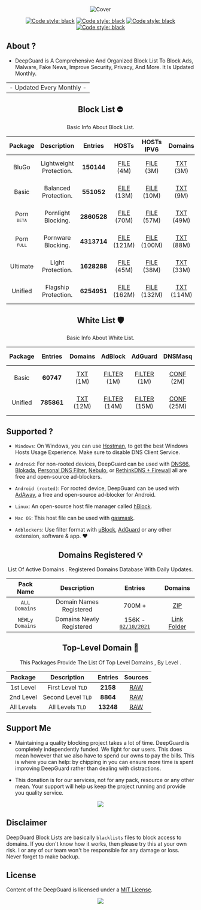   <div align="center">

 ![Cover](https://github.com/LogoGit/LogoGit/blob/main/LogoGit.png)

</div>
 <div align="center">

  
<a href="https://github.com/VenexGit/DeepGuard"><img alt="Code style: black" src="https://img.shields.io/badge/Version-1.1-orange.svg?longCache=true&style=flat-square"></a>
<a href="https://github.com/VenexGit/DeepGuard"><img alt="Code style: black" src="https://img.shields.io/badge/Update-Oct 01, 2021-red.svg?longCache=true&style=flat-square"></a>
<a href="https://github.com/VenexGit/DeepGuard"><img alt="Code style: black" src="https://img.shields.io/badge/Status-Official-green.svg?longCache=true&style=flat-square"></a>
<a href="https://github.com/VenexGit/DeepGuard/blob/main/LICENSE"><img alt="Code style: black" src="https://img.shields.io/badge/License-MIT-blue.svg?longCache=true&style=flat-square"></a>

</div>

## About ? 
* DeepGuard is A Comprehensive And Organized Block List To Block Ads, Malware, Fake News, Improve Security, Privacy, And More. It Is Updated Monthly.
<div align="center">
<table>

<tr>
<td>
 - Updated Every Monthly -
</td>
</tr>
</table>
</div>
<div align="center">


## Block List ​⛔️

Basic Info About Block List.

Package | Description | Entries | HOSTs | HOSTs IPV6 | Domains | DNSMasq | DNSMasq IPV6 | Magisk | Flashable | RPZ | AdBlock | AdGuard | Unbound | OneLine |
:------:|:-----------:|:-------:|:-----:|:----------:|:-------:|:-------:|:------------:|:------:|:---------:|:---:|:-------:|:-------:|:-------:|:-------:|
BluGo | Lightweight Protection. | **150144** | [FILE](https://github.com/VenexGit/DeepGuard/releases/download/BluGo/hosts) (4M)  | [FILE](https://github.com/VenexGit/DeepGuard/releases/download/BluGo/Hosts_Ipv6) (3M)  | [TXT](https://github.com/VenexGit/DeepGuard/releases/download/BluGo/Domains.txt) (3M)  | [CONF](https://github.com/VenexGit/DeepGuard/releases/download/BluGo/DnsMasq.conf) (5M)| [CONF IPV6](https://github.com/VenexGit/DeepGuard/releases/download/BluGo/DnsMasq_Ipv6.conf) (5M)  | [MAGISK](https://github.com/VenexGit/DeepGuard/releases/download/BluGo/DeepGuard_Magisk.zip) (974K)  | [TWRP](https://github.com/VenexGit/DeepGuard/releases/download/BluGo/DeepGuard_Flashable.zip) (1M)  | [TXT](https://github.com/VenexGit/DeepGuard/releases/download/BluGo/Rpz.txt) (4M)  | [FILTER](https://github.com/VenexGit/DeepGuard/releases/download/BluGo/Adblock) (3M)  | [FILTER](https://github.com/VenexGit/DeepGuard/releases/download/BluGo/Adguard) (3M) | [CONF](https://github.com/VenexGit/DeepGuard/releases/download/BluGo/Unbound.conf) (7M) | [TXT](https://github.com/VenexGit/DeepGuard/releases/download/BluGo/One_Line.txt) (3M) |
Basic | Balanced Protection. | **551052** | [FILE](https://github.com/VenexGit/DeepGuard/releases/download/Basic/hosts) (13M)  | [FILE](https://github.com/VenexGit/DeepGuard/releases/download/Basic/Hosts_Ipv6) (10M)  | [TXT](https://github.com/VenexGit/DeepGuard/releases/download/Basic/Domains.txt) (9M)  | [CONF](https://github.com/VenexGit/DeepGuard/releases/download/Basic/DnsMasq.conf) (18M)| [CONF IPV6](https://github.com/VenexGit/DeepGuard/releases/download/Basic/DnsMasq_Ipv6.conf) (16M)  | [MAGISK](https://github.com/VenexGit/DeepGuard/releases/download/Basic/DeepGuard_Magisk.zip) (2M)  | [TWRP](https://github.com/VenexGit/DeepGuard/releases/download/Basic/DeepGuard_Flashable.zip) (2M)  | [TXT](https://github.com/VenexGit/DeepGuard/releases/download/Basic/Rpz.txt) (13M)  | [FILTER](https://github.com/VenexGit/DeepGuard/releases/download/Basic/Adblock) (10M)  | [FILTER](https://github.com/VenexGit/DeepGuard/releases/download/Basic/Adguard) (11M) | [CONF](https://github.com/VenexGit/DeepGuard/releases/download/Basic/Unbound.conf) (26M) | [TXT](https://github.com/VenexGit/DeepGuard/releases/download/Basic/One_Line.txt) (9M) | 
Porn <br> <sup>`BETA`</sup> | Pornlight Blocking. | **2860528** | [FILE](https://github.com/VenexGit/DeepGuard/releases/download/Porn_Beta/hosts) (70M)  | [FILE](https://github.com/VenexGit/DeepGuard/releases/download/Porn_Beta/Hosts_Ipv6) (57M)  | [TXT](https://github.com/VenexGit/DeepGuard/releases/download/Porn_Beta/Domains.txt) (49M)  | [CONF](https://github.com/VenexGit/DeepGuard/releases/download/Porn_Beta/DnsMasq.conf) (98M)| [CONF IPV6](https://github.com/VenexGit/DeepGuard/releases/download/Porn_Beta/DnsMasq_Ipv6.conf) (87M)  | [MAGISK](https://github.com/VenexGit/DeepGuard/releases/download/Porn_Beta/DeepGuard_Magisk.zip) (14M)  | [TWRP](https://github.com/VenexGit/DeepGuard/releases/download/Porn_Beta/DeepGuard_Flashable.zip) (14M)  | [TXT](https://github.com/VenexGit/DeepGuard/releases/download/Porn_Beta/Rpz.txt) (70M)  | [FILTER](https://github.com/VenexGit/DeepGuard/releases/download/Porn_Beta/Adblock) (57M)  | [FILTER](https://github.com/VenexGit/DeepGuard/releases/download/Porn_Beta/Adguard) (62M) | [CONF](https://github.com/VenexGit/DeepGuard/releases/download/Porn_Beta/Unbound.conf) (136M) | [TXT](https://github.com/VenexGit/DeepGuard/releases/download/Porn_Beta/One_Line.txt) (49M) 
Porn <br> <sup>`FULL`</sup> | Pornware Blocking. | **4313714** | [FILE](https://github.com/VenexGit/DeepGuard/releases/download/Porn_Full/hosts) (121M)  | [FILE](https://github.com/VenexGit/DeepGuard/releases/download/Porn_Full/Hosts_Ipv6) (100M)  | [TXT](https://github.com/VenexGit/DeepGuard/releases/download/Porn_Full/Domains.txt) (88M)  | [CONF](https://github.com/VenexGit/DeepGuard/releases/download/Porn_Full/DnsMasq.conf) (162M)| [CONF IPV6](https://github.com/VenexGit/DeepGuard/releases/download/Porn_Full/DnsMasq_Ipv6.conf) (145M)  | [MAGISK](https://github.com/VenexGit/DeepGuard/releases/download/Porn_Full/DeepGuard_Magisk.zip) (19M)  | [TWRP](https://github.com/VenexGit/DeepGuard/releases/download/Porn_Full/DeepGuard_Flashable.zip) (20M)  | [TXT](https://github.com/VenexGit/DeepGuard/releases/download/Porn_Full/Rpz.txt) (121M)  | [FILTER](https://github.com/VenexGit/DeepGuard/releases/download/Porn_Full/Adblock) (100M)  | [FILTER](https://github.com/VenexGit/DeepGuard/releases/download/Porn_Full/Adguard) (108M) | [CONF](https://github.com/VenexGit/DeepGuard/releases/download/Porn_Full/Unbound.conf) (219M) | [TXT](https://github.com/VenexGit/DeepGuard/releases/download/Porn_Full/One_Line.txt) (88M) |
Ultimate | Light Protection. | **1628288** | [FILE](https://github.com/VenexGit/DeepGuard/releases/download/Ultimate/hosts) (45M)  | [FILE](https://github.com/VenexGit/DeepGuard/releases/download/Ultimate/Hosts_Ipv6) (38M)  | [TXT](https://github.com/VenexGit/DeepGuard/releases/download/Ultimate/Domains.txt) (33M)  | [CONF](https://github.com/VenexGit/DeepGuard/releases/download/Ultimate/DnsMasq.conf) (61M)| [CONF IPV6](https://github.com/VenexGit/DeepGuard/releases/download/Ultimate/DnsMasq_Ipv6.conf) (55M)  | [MAGISK](https://github.com/VenexGit/DeepGuard/releases/download/Ultimate/DeepGuard_Magisk.zip) (10M)  | [TWRP](https://github.com/VenexGit/DeepGuard/releases/download/Ultimate/DeepGuard_Flashable.zip) (10M)  | [TXT](https://github.com/VenexGit/DeepGuard/releases/download/Ultimate/Rpz.txt) (45M)  | [FILTER](https://github.com/VenexGit/DeepGuard/releases/download/Ultimate/Adblock) (38M)  | [FILTER](https://github.com/VenexGit/DeepGuard/releases/download/Ultimate/Adguard) (41M) | [CONF](https://github.com/VenexGit/DeepGuard/releases/download/Ultimate/Unbound.conf) (83M) | [TXT](https://github.com/VenexGit/DeepGuard/releases/download/Ultimate/One_Line.txt) (33M) |
Unified | Flagship Protection. | **6254951** | [FILE](https://github.com/VenexGit/DeepGuard/releases/download/Unified/hosts) (162M)  | [FILE](https://github.com/VenexGit/DeepGuard/releases/download/Unified/Hosts_Ipv6) (132M)  | [TXT](https://github.com/VenexGit/DeepGuard/releases/download/Unified/Domains.txt) (114M)  | [CONF](https://github.com/VenexGit/DeepGuard/releases/download/Unified/DnsMasq.conf) (222M)| [CONF IPV6](https://github.com/VenexGit/DeepGuard/releases/download/Unified/DnsMasq_Ipv6.conf) (198M)  | [MAGISK](https://github.com/VenexGit/DeepGuard/releases/download/Unified/DeepGuard_Magisk.zip) (37M)  | [TWRP](https://github.com/VenexGit/DeepGuard/releases/download/Unified/DeepGuard_Flashable.zip) (37M)  | [TXT](https://github.com/VenexGit/DeepGuard/releases/download/Unified/Rpz.txt) (162M)  | [FILTER](https://github.com/VenexGit/DeepGuard/releases/download/Unified/Adblock) (132M)  | [FILTER](https://github.com/VenexGit/DeepGuard/releases/download/Unified/Adguard) (144M) | [CONF](https://github.com/VenexGit/DeepGuard/releases/download/Unified/Unbound.conf) (305M) | [TXT](https://github.com/VenexGit/DeepGuard/releases/download/Unified/One_Line.txt) (114M) |

## White List 🛡

Basic Info About White List.

| Package | Entries | Domains | AdBlock | AdGuard | DNSMasq | DNSMasq IPV6 | Unbound | RPZ | OneLine |
|:-------:|:-------:|:-------:|:-------:|:-------:|:-------:|:------------:|:-------:|:---:|:-------:|
Basic | **60747**  | [TXT](https://github.com/VenexGit/DeepGuard/releases/download/WT-Basic/Domains.txt) (1M) | [FILTER](https://github.com/VenexGit/DeepGuard/releases/download/WT-Basic/Adblock) (1M) | [FILTER](https://github.com/VenexGit/DeepGuard/releases/download/WT-Basic/Adguard) (1M) | [CONF](https://github.com/VenexGit/DeepGuard/releases/download/WT-Basic/DnsMasq.conf) (2M) | [CONF IPV6](https://github.com/VenexGit/DeepGuard/releases/download/WT-Basic/DnsMasq_Ipv6.conf) (1M) | [CONF](https://github.com/VenexGit/DeepGuard/releases/download/WT-Basic/Unbound.conf) (2M) | [TXT](https://github.com/VenexGit/DeepGuard/releases/download/WT-Basic/Rpz.txt) (1M) | [TXT](https://github.com/VenexGit/DeepGuard/releases/download/WT-Basic/One_Line.txt) (1M) |
Unified | **785861** | [TXT](https://github.com/VenexGit/DeepGuard/releases/download/WT-Unified/Domains.txt) (12M) | [FILTER](https://github.com/VenexGit/DeepGuard/releases/download/WT-Unified/Adblock) (14M) | [FILTER](https://github.com/VenexGit/DeepGuard/releases/download/WT-Unified/Adguard) (15M) | [CONF](https://github.com/VenexGit/DeepGuard/releases/download/WT-Unified/DnsMasq.conf) (25M) | [CONF IPV6](https://github.com/VenexGit/DeepGuard/releases/download/WT-Unified/DnsMasq_Ipv6.conf) (22M) | [CONF](https://github.com/VenexGit/DeepGuard/releases/download/WT-Unified/Unbound.conf) (36M) | [TXT](https://github.com/VenexGit/DeepGuard/releases/download/WT-Unified/Rpz.txt) (18M) | [TXT](https://github.com/VenexGit/DeepGuard/releases/download/WT-Unified/One_Line.txt) (12M) |



</div>

## Supported ?

* `Windows`: On Windows, you can use [Hostman](http://www.abelhadigital.com/hostsman/), to get the best Windows Hosts Usage Experience. Make sure to disable DNS Client Service.       
     
* `Android`: For non-rooted devices, DeepGuard can be used with [DNS66](https://f-droid.org/en/packages/org.jak_linux.dns66/), [Blokada](https://f-droid.org/en/packages/org.blokada.alarm/), [Personal DNS Filter](https://www.zenz-solutions.de/personaldnsfilter/), [Nebulo](https://github.com/Ch4t4r/Nebulo), or [RethinkDNS + Firewall](https://github.com/celzero/rethink-app) all are free and open-source ad-blockers.     
     
* `Android (rooted)`: For rooted device, DeepGuard can be used with [AdAway](https://f-droid.org/en/packages/org.adaway/), a free and open-source ad-blocker for Android.    
     
* `Linux`: An open-source host file manager called [hBlock](https://github.com/hectorm/hBlock).   
       
* `Mac OS`: This host file can be used with [gasmask](https://github.com/2ndalpha/gasmask).    
   
* `Adblockers`: Use filter format with [uBlock](https://github.com/gorhill/uBlock), [AdGuard](https://adguard.com/en/welcome.html) or any other extension, software & app. ♥️


<div align="center">

## Domains Registered 💡

  List Of Active Domains . Registered Domains Database With Daily Updates.

| Pack Name | Description | Entries | Domains |
|:---------:|:-----------:|:------------:|:-----------:|
`ALL Domains` | Domain Names Registered | 700M + | [ZIP](https://drive.google.com/drive/folders/13e4GpMF9C3kgnBRsK56fXDQPfez4oyCz?usp=sharing)  |
`NEWLy Domains` | Domains Newly Registered | 156K - [`02/10/2021`](https://raw.githubusercontent.com/VenexGit/DeepGuard/main/1%20-%20Domains%20Registered/2021-10-02.txt) | [Link Folder](https://github.com/VenexGit/DeepGuard/tree/main/1%20-%20Domains%20Registered)  |

## Top-Level Domain 🎈

This Packages Provide The List Of Top Level Domains , By Level .

| Package | Description | Entries | Sources |
|:---------:|:-------------:|:--------:|:--------:| 
1st Level | First Level `TLD` |**2158**| [RAW](https://raw.githubusercontent.com/VenexGit/DeepGuard/main/2%20-%20TLD/First%20Level.txt) |
2nd Level | Second Level `TLD` | **8864** | [RAW](https://raw.githubusercontent.com/VenexGit/DeepGuard/main/2%20-%20TLD/Second%20LeveL.txt)  |
All Levels | All Levels `TLD` | **13248** | [RAW](https://raw.githubusercontent.com/VenexGit/DeepGuard/main/2%20-%20TLD/All%20Levels.txt) |

</div>

## Support Me

* Maintaining a quality blocking project takes a lot of time. DeepGuard is completely independently funded. We fight for our users. This does mean
however that we also have to spend our owns to pay the bills. This is where you can help: by chipping in you can ensure more time is spent improving DeepGuard rather than dealing with distractions.

* This donation is for our services, not for any pack, resource or any other mean. Your support will help us keep the project running and provide you quality service. 

<p align="center"><a href="https://paypal.me/WizVenex" target="_blank"><img src="https://img.shields.io/badge/PAYPAL-NOW--ACCEPTING-blue?logo=paypal&logoColor=white&style=for-the-badge"></a><p>


## Disclaimer

DeepGuard Block Lists are basically `blacklists` files to block access to domains. If you don't know how it works, then please try this at your own risk. I or any of our team won't be responsible for any damage or loss. Never forget to make backup.

## License

Content of the DeepGuard is licensed under a [MIT License](https://github.com/VenexGit/DeepGuard/blob/main/LICENSE).

<p align="center"><a href="https://github.com/VenexGit" target="_blank"><img src="https://img.shields.io/badge/ＶＥＮＥＸ-新 ドラゴン-7580f7.svg?longCache=true&style=flat-square"></a><p>
